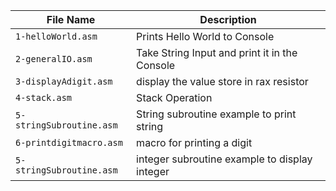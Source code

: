| File Name | Description |
| --- | --- |
| `1-helloWorld.asm` | Prints Hello World to Console |
| `2-generalIO.asm` | Take String Input and print it in the Console |
| `3-displayAdigit.asm` | display the value store in rax resistor |
| `4-stack.asm` | Stack Operation |
| `5-stringSubroutine.asm` | String subroutine example to print string |
| `6-printdigitmacro.asm` | macro for printing a digit |
| `5-stringSubroutine.asm` | integer subroutine example to display integer |